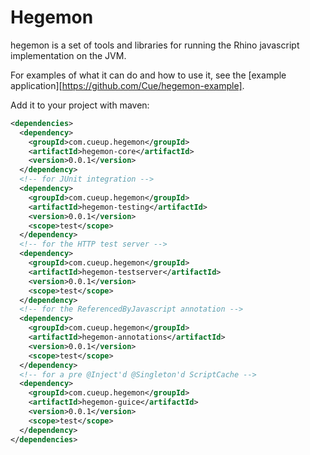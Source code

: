 # Hegemon

hegemon is a set of tools and libraries for running the Rhino javascript implementation on the JVM.

For examples of what it can do and how to use it, see the [example application][https://github.com/Cue/hegemon-example].

Add it to your project with maven:

```xml
<dependencies>
  <dependency>
    <groupId>com.cueup.hegemon</groupId>
    <artifactId>hegemon-core</artifactId>
    <version>0.0.1</version>
  </dependency>
  <!-- for JUnit integration -->
  <dependency>
    <groupId>com.cueup.hegemon</groupId>
    <artifactId>hegemon-testing</artifactId>
    <version>0.0.1</version>
    <scope>test</scope>
  </dependency>
  <!-- for the HTTP test server -->
  <dependency>
    <groupId>com.cueup.hegemon</groupId>
    <artifactId>hegemon-testserver</artifactId>
    <version>0.0.1</version>
    <scope>test</scope>
  </dependency>
  <!-- for the ReferencedByJavascript annotation -->
  <dependency>
    <groupId>com.cueup.hegemon</groupId>
    <artifactId>hegemon-annotations</artifactId>
    <version>0.0.1</version>
    <scope>test</scope>
  </dependency>
  <!-- for a pre @Inject'd @Singleton'd ScriptCache -->
  <dependency>
    <groupId>com.cueup.hegemon</groupId>
    <artifactId>hegemon-guice</artifactId>
    <version>0.0.1</version>
    <scope>test</scope>
  </dependency>
</dependencies>
```
